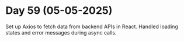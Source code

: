 # Day 59 (05-05-2025)
Set up Axios to fetch data from backend APIs in React.
Handled loading states and error messages during async calls.
